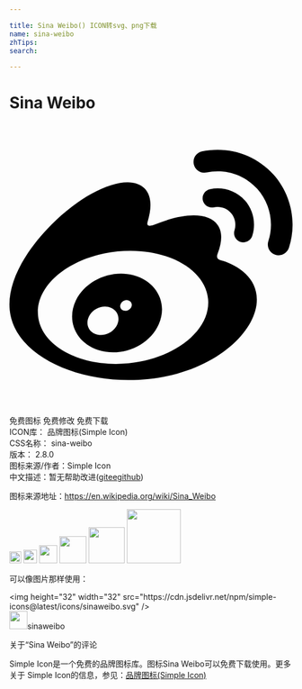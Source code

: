 ```yaml
---

title: Sina Weibo() ICON转svg、png下载
name: sina-weibo
zhTips: 
search: 

---
```


# Sina Weibo  <small style="font-size: 60%;font-weight: 100"></small>

<div id="svg" class="svg-wrap">
<svg role="img" viewBox="0 0 24 24" xmlns="http://www.w3.org/2000/svg"><title>Sina Weibo icon</title><path d="M10.098 20.323c-3.977.391-7.414-1.406-7.672-4.02-.259-2.609 2.759-5.047 6.74-5.441 3.979-.394 7.413 1.404 7.671 4.018.259 2.6-2.759 5.049-6.737 5.439l-.002.004zM9.05 17.219c-.384.616-1.208.884-1.829.602-.612-.279-.793-.991-.406-1.593.379-.595 1.176-.861 1.793-.601.622.263.82.972.442 1.592zm1.27-1.627c-.141.237-.449.353-.689.253-.236-.09-.313-.361-.177-.586.138-.227.436-.346.672-.24.239.09.315.36.18.601l.014-.028zm.176-2.719c-1.893-.493-4.033.45-4.857 2.118-.836 1.704-.026 3.591 1.886 4.21 1.983.64 4.318-.341 5.132-2.179.8-1.793-.201-3.642-2.161-4.149zm7.563-1.224c-.346-.105-.57-.18-.405-.615.375-.977.42-1.804 0-2.404-.781-1.112-2.915-1.053-5.364-.03 0 0-.766.331-.571-.271.376-1.217.315-2.224-.27-2.809-1.338-1.337-4.869.045-7.888 3.08C1.309 10.87 0 13.273 0 15.348c0 3.981 5.099 6.395 10.086 6.395 6.536 0 10.888-3.801 10.888-6.82 0-1.822-1.547-2.854-2.915-3.284v.01zm1.908-5.092c-.766-.856-1.908-1.187-2.96-.962-.436.09-.706.511-.616.932.09.42.511.691.932.602.511-.105 1.067.044 1.442.465.376.421.466.977.316 1.473-.136.406.089.856.51.992.405.119.857-.105.992-.512.33-1.021.12-2.178-.646-3.035l.03.045zm2.418-2.195c-1.576-1.757-3.905-2.419-6.054-1.968-.496.104-.812.587-.706 1.081.104.496.586.813 1.082.707 1.532-.331 3.185.15 4.296 1.383 1.112 1.246 1.429 2.943.947 4.416-.165.48.106 1.007.586 1.157.479.165.991-.104 1.157-.586.675-2.088.241-4.478-1.338-6.235l.03.045z"/></svg>
</div>
<detail full-name='sina-weibo'></detail>

<div class="detail-page">
<p>
<span><span class="badge-success badge">免费图标</span> <span class="badge-success badge">免费修改</span>  <span class="badge-success badge">免费下载</span> </span>
<br/>
<span>
ICON库：
<span class="badge-secondary badge">品牌图标(Simple Icon)</span> 
</span>
<br/>
<span>
CSS名称：
<span class="badge-secondary badge">sina-weibo</span> 
</span>

<br/>
<span>
版本：
<span class="badge-secondary badge">2.8.0</span> 
</span>
<br/>
<span>图标来源/作者：<span class="badge-light badge">Simple Icon</span></span> 
<br/>
<span class="zh-detail">中文描述：暂无<span class="help-link"><span>帮助改进</span>(<a href="https://gitee.com/liuwave/icon-helper/edit/master/json/brands/sina-weibo.json" target="_blank" rel="noopener noreferrer">gitee</a><a href="https://github.com/liuwave/icon-helper/edit/master/json/brands/sina-weibo.json" target="_blank" rel="noopener noreferrer">github</a></span>)</span><br/>
</p>
</div><div class="description description alert alert-light"><p>图标来源地址：<a href="https://en.wikipedia.org/wiki/Sina_Weibo" target="_blank" rel="noopener noreferrer">https://en.wikipedia.org/wiki/Sina_Weibo</a></p></div>
<div class="alert alert-dark">
<img height="21" width="21" src="https://cdn.jsdelivr.net/npm/simple-icons@latest/icons/sinaweibo.svg" />
<img height="24" width="24" src="https://cdn.jsdelivr.net/npm/simple-icons@latest/icons/sinaweibo.svg" />
<img height="32" width="32" src="https://cdn.jsdelivr.net/npm/simple-icons@latest/icons/sinaweibo.svg" />
<img height="48" width="48" src="https://cdn.jsdelivr.net/npm/simple-icons@latest/icons/sinaweibo.svg" />
<img height="64" width="64" src="https://cdn.jsdelivr.net/npm/simple-icons@latest/icons/sinaweibo.svg" />
<img height="96" width="96" src="https://cdn.jsdelivr.net/npm/simple-icons@latest/icons/sinaweibo.svg" />

</div>
<div>
  <p>可以像图片那样使用：    
  </p>
  <div class="alert alert-primary" style="font-size: 14px">
    &lt;img height="32" width="32" src="https://cdn.jsdelivr.net/npm/simple-icons@latest/icons/sinaweibo.svg" /&gt;
    <copy-btn content='<img height="32" width="32" src="https://cdn.jsdelivr.net/npm/simple-icons@latest/icons/sinaweibo.svg" />'></copy-btn>
  </div>
  <div class="alert alert-secondary">
    <img height="32" width="32" src="https://cdn.jsdelivr.net/npm/simple-icons@latest/icons/sinaweibo.svg" />sinaweibo
    <copy-btn content="sinaweibo" btn-title="复制图标名称"></copy-btn>
  </div>
</div>

<Vssue title="关于“Sina Weibo”的评论" >关于“Sina Weibo”的评论</Vssue>


<div><p>Simple Icon是一个免费的品牌图标库。图标Sina Weibo可以免费下载使用。更多关于  Simple Icon的信息，参见：<a target="_blank" href="https://iconhelper.cn/brands.html">品牌图标(Simple Icon)</a>
</p></div>
